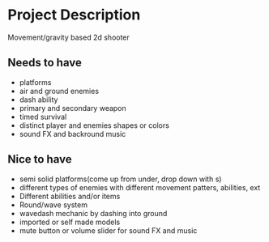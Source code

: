 # Project Description

Movement/gravity based 2d shooter

## Needs to have
- platforms
- air and ground enemies
- dash ability
- primary and secondary weapon
- timed survival
- distinct player and enemies shapes or colors
- sound FX and backround music

## Nice to have
- semi solid platforms(come up from under, drop down with s)
- different types of enemies with different movement patters, abilities, ext
- Different abilities and/or items
- Round/wave system
- wavedash mechanic by dashing into ground
- imported or self made models
- mute button or volume slider for sound FX and music

